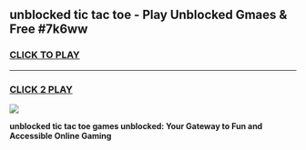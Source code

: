 
## unblocked tic tac toe - Play Unblocked Gmaes & Free #7k6ww
<h3>
<a href="https://news.freeplayer.one?title=unblocked_tic_tac_toe&ref=03M">CLICK TO PLAY</a></h3>
<hr>

<h3>
<a href="https://news.freeplayer.one?title=unblocked_tic_tac_toe&ref=03M">CLICK 2 PLAY</a>
  
</h3>

<a href="https://news.freeplayer.one?title=unblocked_tic_tac_toe&ref=03M"><img src="https://clearcache.store/games.png"></a>


**unblocked tic tac toe games unblocked: Your Gateway to Fun and Accessible Online Gaming**

